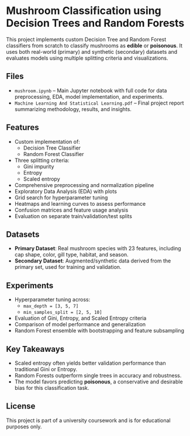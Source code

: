 # Mushroom Classification using Decision Trees and Random Forests

This project implements custom Decision Tree and Random Forest classifiers from scratch to classify mushrooms as **edible** or **poisonous**. It uses both real-world (primary) and synthetic (secondary) datasets and evaluates models using multiple splitting criteria and visualizations.

## Files

- `mushroom.ipynb` – Main Jupyter notebook with full code for data preprocessing, EDA, model implementation, and experiments.
- `Machine Learning And Statistical Learning.pdf` – Final project report summarizing methodology, results, and insights.

## Features

- Custom implementation of:
  - Decision Tree Classifier
  - Random Forest Classifier
- Three splitting criteria:
  - Gini impurity
  - Entropy
  - Scaled entropy
- Comprehensive preprocessing and normalization pipeline
- Exploratory Data Analysis (EDA) with plots
- Grid search for hyperparameter tuning
- Heatmaps and learning curves to assess performance
- Confusion matrices and feature usage analysis
- Evaluation on separate train/validation/test splits

## Datasets

- **Primary Dataset**: Real mushroom species with 23 features, including cap shape, color, gill type, habitat, and season.
- **Secondary Dataset**: Augmented/synthetic data derived from the primary set, used for training and validation.

## Experiments

- Hyperparameter tuning across:
  - `max_depth = [3, 5, 7]`
  - `min_samples_split = [2, 5, 10]`
- Evaluation of Gini, Entropy, and Scaled Entropy criteria
- Comparison of model performance and generalization
- Random Forest ensemble with bootstrapping and feature subsampling

## Key Takeaways

- Scaled entropy often yields better validation performance than traditional Gini or Entropy.
- Random Forests outperform single trees in accuracy and robustness.
- The model favors predicting **poisonous**, a conservative and desirable bias for this classification task.

## License

This project is part of a university coursework and is for educational purposes only.
